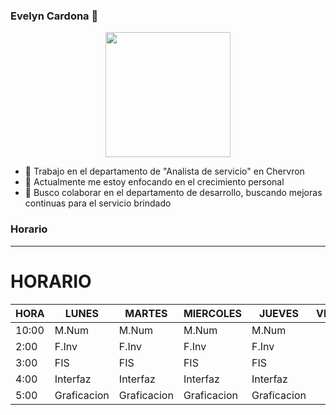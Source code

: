 ### Evelyn Cardona 👋

<div id="header" align="center">
  <img src="https://media.giphy.com/media/12bjQ7uASAaCKk/giphy.gif" width="200" />
</div>


- 🔭 Trabajo en el departamento de "Analista de servicio" en Chervron 
- 🌱 Actualmente me estoy enfocando en el crecimiento personal 
- 👯 Busco colaborar en el departamento de desarrollo, buscando mejoras continuas para el servicio brindado 

### Horario 
---
# HORARIO
| HORA | LUNES | MARTES | MIERCOLES | JUEVES | VIERNES |
|------|-------|--------|-----------|--------|---------|
| 10:00  | M.Num   | M.Num    | M.Num       |M.Num    |         |
| 2:00  | F.Inv    | F.Inv     | F.Inv        | F.Inv     |         |
| 3:00 | FIS   | FIS    | FIS       | FIS    |         |
| 4:00 | Interfaz   | Interfaz    | Interfaz       | Interfaz    |         |
| 5:00 | Graficacion   | Graficacion    | Graficacion       | Graficacion    |         |



